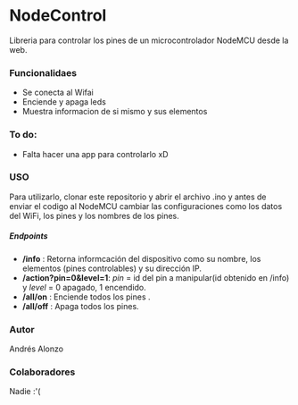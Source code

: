 # NodeControl

Libreria para controlar los pines de un microcontrolador NodeMCU desde la web.

### Funcionalidaes
  - Se conecta al Wifai
  - Enciende y apaga leds
  - Muestra informacion de si mismo y sus elementos

### To do:
  - Falta hacer una app para controlarlo xD

### USO
Para utilizarlo, clonar este repositorio y abrir el archivo .ino y antes de enviar el codigo al NodeMCU cambiar las configuraciones como los datos del WiFi, los pines y los nombres de los pines.
##### Endpoints
 - **/info** : Retorna informcación del dispositivo como su nombre, los elementos (pines controlables) y su dirección IP.
- **/action?pin=0&level=1**:   *pin* = id del pin a manipular(id obtenido en /info) y   *level* = 0 apagado, 1 encendido.
- **/all/on** : Enciende todos los pines .
- **/all/off** : Apaga todos los pines.

### Autor
Andrés Alonzo

### Colaboradores
Nadie :'(  
